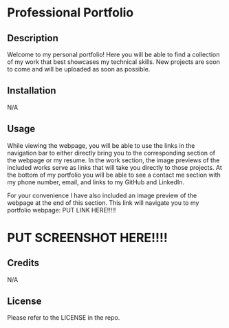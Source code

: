 # Professional Portfolio

## Description

Welcome to my personal portfolio! Here you will be able to find a collection of my work that best showcases my technical skills. New projects are soon to come and will be uploaded as soon as possible. 

## Installation

N/A

## Usage 

While viewing the webpage, you will be able to use the links in the navigation bar to either directly bring you to the corresponding section of the webpage or my resume. In the work section, the image previews of the included works serve as links that will take you directly to those projects. At the bottom of my portfolio you will be able to see a contact me section with my phone number, email, and links to my GitHub and LinkedIn. 

For your convenience I have also included an image preview of the webpage at the end of this section. This link will navigate you to my portfolio webpage: PUT LINK HERE!!!!!

# PUT SCREENSHOT HERE!!!!

## Credits

N/A

## License

Please refer to the LICENSE in the repo.








